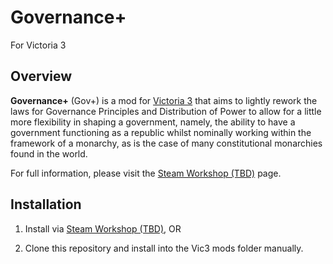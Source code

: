 ﻿# Governance+

For Victoria 3

## Overview

**Governance+** (Gov+) is a mod for [Victoria 3](https://store.steampowered.com/app/529340/Victoria_3/) that aims to lightly rework the laws for Governance Principles and Distribution of Power to allow for a little more flexibility in shaping a government, namely, the ability to have a government functioning as a republic whilst nominally working within the framework of a monarchy, as is the case of many constitutional monarchies found in the world.

For full information, please visit the [Steam Workshop (TBD)]() page.

## Installation

1. Install via [Steam Workshop (TBD)](), OR

2. Clone this repository and install into the Vic3 mods folder manually.

